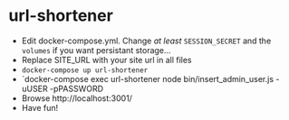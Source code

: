 # url-shortener

* Edit docker-compose.yml. Change *at least* `SESSION_SECRET` and the `volumes` if you want persistant storage...
* Replace SITE_URL with your site url in all files
* `docker-compose up url-shortener`
* `docker-compose exec url-shortener node bin/insert_admin_user.js -uUSER -pPASSWORD
* Browse http://localhost:3001/
* Have fun!
